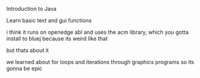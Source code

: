 Introduction to Java

Learn basic text and gui functions

i think it runs on openedge abl and uses the acm library, which you gotta install to bluej because its weird like that

but thats about it

we learned about for loops and iterations through graphics programs so its gonna be  epic
